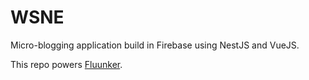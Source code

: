 # WSNE

Micro-blogging application build in Firebase using NestJS and VueJS.

This repo powers [Fluunker](https://fluunker.com).